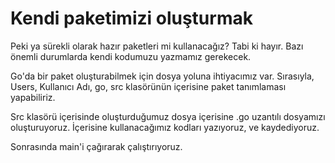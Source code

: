 # Kendi paketimizi oluşturmak

Peki ya sürekli olarak hazır paketleri mi kullanacağız? Tabi ki hayır. Bazı önemli durumlarda kendi kodumuzu yazmamız gerekecek.

Go'da bir paket oluşturabilmek için dosya yoluna ihtiyacımız var. Sırasıyla, Users, Kullanıcı Adı, go, src klasörünün içerisine paket tanımlaması yapabiliriz.

Src klasörü içerisinde oluşturduğumuz dosya içerisine .go uzantılı dosyamızı oluşturuyoruz. İçerisine kullanacağımız kodları yazıyoruz, ve kaydediyoruz.

Sonrasında main'i çağırarak çalıştırıyoruz.
